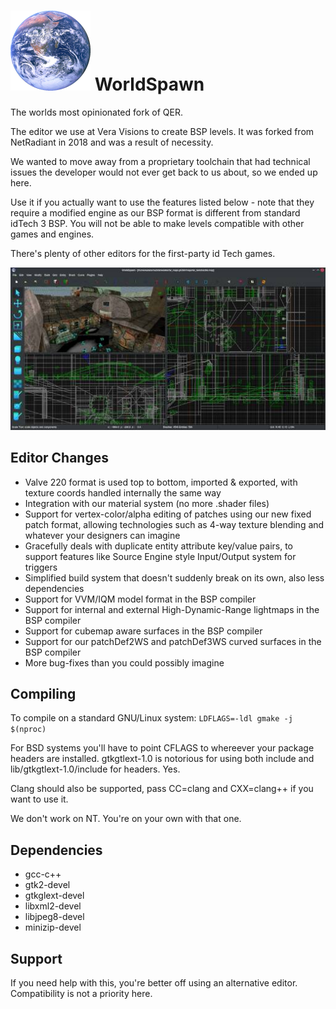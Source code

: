 # ![WorldSpawn Logo](icon.png) WorldSpawn
The worlds most opinionated fork of QER.

The editor we use at Vera Visions to create BSP levels.
It was forked from NetRadiant in 2018 and was a result of necessity.

We wanted to move away from a proprietary toolchain that had technical issues the developer would not ever get back to us about, so we ended up here.

Use it if you actually want to use the features listed below - note that they require a modified engine as our BSP format is different from standard idTech 3 BSP.
You will not be able to make levels compatible with other games and engines.

There's plenty of other editors for the first-party id Tech games.

![Screenshot](docs/screen.jpg)

## Editor Changes
- Valve 220 format is used top to bottom, imported & exported, with texture coords handled internally the same way
- Integration with our material system (no more .shader files)
- Support for vertex-color/alpha editing of patches using our new fixed patch format, allowing technologies such as 4-way texture blending and whatever your designers can imagine
- Gracefully deals with duplicate entity attribute key/value pairs, to support features like Source Engine style Input/Output system for triggers
- Simplified build system that doesn't suddenly break on its own, also less dependencies
- Support for VVM/IQM model format in the BSP compiler
- Support for internal and external High-Dynamic-Range lightmaps in the BSP compiler
- Support for cubemap aware surfaces in the BSP compiler
- Support for our patchDef2WS and patchDef3WS curved surfaces in the BSP compiler
- More bug-fixes than you could possibly imagine

## Compiling
To compile on a standard GNU/Linux system:
`LDFLAGS=-ldl gmake -j $(nproc)`

For BSD systems you'll have to point CFLAGS to whereever your package headers are installed.
gtkgtlext-1.0 is notorious for using both include and lib/gtkgtlext-1.0/include for headers. Yes.

Clang should also be supported, pass CC=clang and CXX=clang++ if you want to use it.

We don't work on NT. You're on your own with that one.

## Dependencies
* gcc-c++
* gtk2-devel
* gtkglext-devel
* libxml2-devel
* libjpeg8-devel
* minizip-devel

## Support
If you need help with this, you're better off using an alternative editor.
Compatibility is not a priority here.
